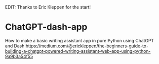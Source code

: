 EDIT: Thanks to Eric Kleppen for the start!

# ChatGPT-dash-app
How to make a basic writing assistant app in pure Python using ChatGPT and Dash
https://medium.com/@erickleppen/the-beginners-guide-to-building-a-chatgpt-powered-writing-assistant-web-app-using-python-9a9b3a54f55
